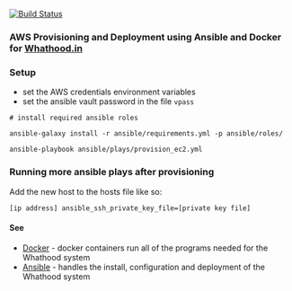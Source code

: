 [![Build Status](https://travis-ci.org/whathood/devops.svg?branch=master)](https://travis-ci.org/whathood/devops)

### AWS Provisioning and Deployment using Ansible and Docker for [Whathood.in](https://github.com/jimRsmiley/whathood)

### Setup

* set the AWS credentials environment variables
* set the ansible vault password in the file `vpass`

~~~~
# install required ansible roles

ansible-galaxy install -r ansible/requirements.yml -p ansible/roles/

ansible-playbook ansible/plays/provision_ec2.yml

~~~~

### Running more ansible plays after provisioning

Add the new host to the hosts file like so:

```
[ip address] ansible_ssh_private_key_file=[private key file]
```

#### See

* [Docker](docker/README.md) - docker containers run all of the programs needed for the Whathood system
* [Ansible](ansible/README.md) - handles the install, configuration and deployment of the Whathood system
